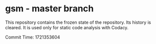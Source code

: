 # gsm - master branch

This repository contains the frozen state of the repository.
Its history is cleared. It is used only for static code
analysis with Codacy.

Commit Time: 1721353604